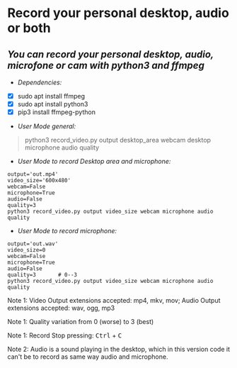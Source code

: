 # Record your personal desktop, audio or both
## *You can record your personal desktop, audio, microfone or cam with python3 and ffmpeg*


* *Dependencies:*
- [x] sudo apt install ffmpeg
- [x] sudo apt install python3
- [x] pip3 install ffmpeg-python

* *User Mode general:*
> python3 record_video.py output desktop_area webcam desktop microphone audio quality

* *User Mode to record Desktop area and microphone:*
```shell
output='out.mp4'    
video_size='600x480'
webcam=False
microphone=True
audio=False
quality=3       
python3 record_video.py output video_size webcam microphone audio quality
```

* *User Mode to record microphone:*
```shell
output='out.wav'   
video_size=0
webcam=False
microphone=True
audio=False
quality=3       # 0--3
python3 record_video.py output video_size webcam microphone audio quality
```

Note 1: Video Output extensions accepted: mp4, mkv, mov; Audio Output extensions accepted: wav, ogg, mp3

Note 1: Quality variation from 0 (worse) to 3 (best)

Note 1: Record Stop pressing: <kbd>Ctrl</kbd> + <kbd>C</kbd> 

Note 2: Audio is a sound playing in the desktop, which in this version code it can't be to record as same way audio and microphone.
